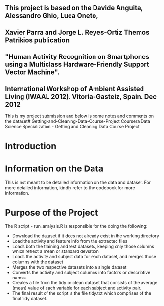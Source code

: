 ## This project is based on the Davide Anguita, Alessandro Ghio, Luca Oneto, 
## Xavier Parra and Jorge L. Reyes-Ortiz Themos Patrikios publication 
## "Human Activity Recognition on Smartphones using a Multiclass Hardware-Friendly Support Vector Machine".
## International Workshop of Ambient Assisted Living (IWAAL 2012). Vitoria-Gasteiz, Spain. Dec 2012

This is my project submission and below is some notes and comments on the dataset# Getting-and-Cleaning-Data-Course-Project
Coursera Data Science Specialization - Getting and Cleaning Data Course Project

# Introduction

# Information on the Data 
This is not meant to be detailed information on the data and dataset. For more detailed 
information, kindly refer to the codebook for more information.

# Purpose of the Project 
The R script - run_analysis.R is responsible for the doing the following:

- Download the dataset if it does not already exist in the working directory
- Load the activity and feature info from the extracted files 
- Loads both the training and test datasets, keeping only those columns which reflect a mean or standard deviation
- Loads the activity and subject data for each dataset, and merges those columns with the dataset
- Merges the two respective datasets into a single dataset
- Converts the activity and subject columns into factors or descriptive names 
- Creates a file from the tidy or clean dataset that consists of the average (mean) value of each variable for each subject and activity pair.
- The final result of the script is the file tidy.txt which comprises of the final tidy dataset.